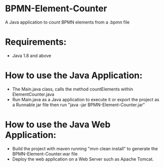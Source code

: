 # BPMN-Element-Counter
A Java application to count BPMN elements from a .bpmn file

# Requirements:
- Java 1.8 and above

# How to use the Java Application:

- The Main.java class, calls the method countElements within ElementCounter.java
- Run Main.java as a Java application to execute it or export the project as a Runnable jar file then run "java -jar BPMN-Element-Counter.jar"  

# How to use the Java Web Application:
- Build the project with maven running "mvn clean install" to generate the BPMN-Element-Counter.war file
- Deploy the web application on a Web Server such as Apache Tomcat.
